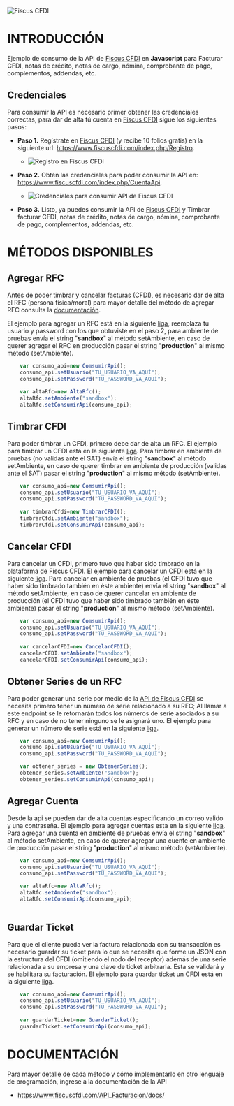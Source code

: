 ![Fiscus CFDI](https://www.fiscuscfdi.com/assets/img/github/banner_2.jpg)

# INTRODUCCIÓN

Ejemplo de consumo de la API de [Fiscus CFDI](https://www.fiscuscfdi.com) en **Javascript** para Facturar CFDI, notas de crédito, notas de cargo, nómina, comprobante de pago, complementos, addendas, etc.

## Credenciales
Para consumir la API es necesario primer obtener las credenciales correctas, para dar de alta tú cuenta en [Fiscus CFDI](https://www.fiscuscfdi.com) sigue los siguientes pasos:

  

*  **Paso 1.** Regístrate en [Fiscus CFDI](https://www.fiscuscfdi.com) (y recibe 10 folios gratis) en la siguiente url: https://www.fiscuscfdi.com/index.php/Registro.
	* ![Registro en Fiscus CFDI](https://www.fiscuscfdi.com/assets/img/github/registro.png)

  

*  **Paso 2.** Obtén las credenciales para poder consumir la API en: https://www.fiscuscfdi.com/index.php/CuentaApi.
	* ![Credenciales para consumir API de Fiscus CFDI](https://www.fiscuscfdi.com/assets/img/github/credenciales.png)

  

*  **Paso 3.** Listo, ya puedes consumir la API de [Fiscus CFDI](https://www.fiscuscfdi.com) y Timbrar facturar CFDI, notas de crédito, notas de cargo, nómina, comprobante de pago, complementos, addendas, etc. 

  
  
  

# MÉTODOS DISPONIBLES

## Agregar RFC
Antes de poder timbrar y cancelar facturas (CFDI), es necesario dar de alta el RFC (persona física/moral) para mayor detalle del método de agregar RFC consulta la [documentación](https://www.fiscuscfdi.com/API_Facturacion/docs/#operation/api_agregar_rfc). 

El ejemplo para agregar un RFC está en la siguiente  [liga](https://github.com/fiscus-cfdi/Javascript-Consumo-de-la-API-Fiscus-CFDI/blob/master/Fiscus_CFDI_AgregarRFC.html), reemplaza tu usuario y password con los que obtuviste en el paso 2, para ambiente de pruebas envía el string "**sandbox**" al método setAmbiente, en caso de querer agregar el RFC en producción pasar el string "**production**" al mismo método (setAmbiente).
```javascript
    var consumo_api=new ComsumirApi();
    consumo_api.setUsuario("TU_USUARIO_VA_AQUÍ");
    consumo_api.setPassword("TU_PASSWORD_VA_AQUÍ");
    
    var altaRfc=new AltaRfc();
    altaRfc.setAmbiente("sandbox");
    altaRfc.setConsumirApi(consumo_api);
```

  
## Timbrar CFDI
Para poder timbrar un CFDI, primero debe dar de alta un RFC. El ejemplo para timbrar un CFDI está en la siguiente [liga](https://github.com/fiscus-cfdi/Javascript-Consumo-de-la-API-Fiscus-CFDI/blob/master/Fiscus_CFDI_Timbrar33.html).  Para timbrar en ambiente de pruebas (no validas ante el SAT) envía el string "**sandbox**" al método setAmbiente, en caso de querer timbrar en ambiente de producción (validas ante el SAT) pasar el string "**production**" al mismo método (setAmbiente).

```javascript
    var consumo_api=new ComsumirApi();
    consumo_api.setUsuario("TU_USUARIO_VA_AQUÍ");
    consumo_api.setPassword("TU_PASSWORD_VA_AQUÍ");
    
    var timbrarCfdi=new TimbrarCFDI();
    timbrarCfdi.setAmbiente("sandbox");
    timbrarCfdi.setConsumirApi(consumo_api);
```

## Cancelar CFDI
Para cancelar un CFDI, primero tuvo que haber sido timbrado en la plataforma de Fiscus CFDI. El ejemplo para cancelar un CFDI está en la siguiente [liga](https://github.com/fiscus-cfdi/Javascript-Consumo-de-la-API-Fiscus-CFDI/blob/master/Fiscus_CFDI_CancelarCFDI.html). Para cancelar en ambiente de pruebas (el CFDI tuvo que haber sido timbrado también en éste ambiente) envía el string "**sandbox**" al método setAmbiente, en caso de querer cancelar en ambiente de producción (el CFDI tuvo que haber sido timbrado también en éste ambiente) pasar el string "**production**" al mismo método (setAmbiente).
```javascript
    var consumo_api=new ComsumirApi();
    consumo_api.setUsuario("TU_USUARIO_VA_AQUÍ");
    consumo_api.setPassword("TU_PASSWORD_VA_AQUÍ");
    
    var cancelarCFDI=new CancelarCFDI();
    cancelarCFDI.setAmbiente("sandbox");
    cancelarCFDI.setConsumirApi(consumo_api);
```

## Obtener Series de un RFC
Para poder generar una serie por medio de la [API de Fiscus CFDI](http://www.fiscuscfdi.com/API_Facturacion/docs/) se necesita primero tener un número de serie relacionado a su RFC; Al llamar a este endpoint se le retornarán todos los números de serie asociados a su RFC y en caso de no tener ninguno se le asignará uno. El ejemplo para generar un número de serie está en la siguiente [liga](https://github.com/fiscus-cfdi/Javascript-Consumo-de-la-API-Fiscus-CFDI/blob/master/Fiscus_CFDI_ObtenerSerie.html).

```javascript
    var consumo_api=new ComsumirApi();
    consumo_api.setUsuario("TU_USUARIO_VA_AQUÍ");
    consumo_api.setPassword("TU_PASSWORD_VA_AQUÍ");

    var obtener_series = new ObtenerSeries();
    obtener_series.setAmbiente("sandbox");
    obtener_series.setConsumirApi(consumo_api);

```

## Agregar Cuenta
Desde la api se pueden dar de alta cuentas especificando un correo valido y una contraseña. El ejemplo para agregar cuentas esta en la siguiente [liga](https://github.com/fiscus-cfdi/Javascript-Consumo-de-la-API-Fiscus-CFDI/blob/master/Fiscus_CFDI_AgregarCuenta.html). Para agregar una cuenta en ambiente de pruebas envía el string "**sandbox**" al método setAmbiente, en caso de querer agregar una cuente en ambiente de producción pasar el string "**production**" al mismo método (setAmbiente).

```javascript
    var consumo_api=new ComsumirApi();
    consumo_api.setUsuario("TU_USUARIO_VA_AQUÍ");
    consumo_api.setPassword("TU_PASSWORD_VA_AQUÍ");

    var altaRfc=new AltaRfc();
    altaRfc.setAmbiente("sandbox");
    altaRfc.setConsumirApi(consumo_api);
    
```

## Guardar Ticket
Para que el cliente pueda ver la factura relacionada con su transacción es necesario guardar su ticket para lo que se necesita que forme un JSON con la estructura del CFDI (omitiendo el nodo del receptor) además de una serie relacionada a su empresa y una clave de ticket arbitraria. Esta se validará y se habilitara su facturación. El ejemplo para guardar ticket un CFDI está en la siguiente [liga](https://github.com/fiscus-cfdi/Javascript-Consumo-de-la-API-Fiscus-CFDI/blob/master/Fiscus_CFDI_GuardarTicket.html).
```javascript
    var consumo_api=new ComsumirApi();
    consumo_api.setUsuario("TU_USUARIO_VA_AQUÍ");
    consumo_api.setPassword("TU_PASSWORD_VA_AQUÍ");
    
    var guardarTicket=new GuardarTicket();
    guardarTicket.setConsumirApi(consumo_api);
```

# DOCUMENTACIÓN

Para mayor detalle de cada método y cómo implementarlo en otro lenguaje de programación, ingrese a la documentación de la API

* https://www.fiscuscfdi.com/API_Facturacion/docs/
